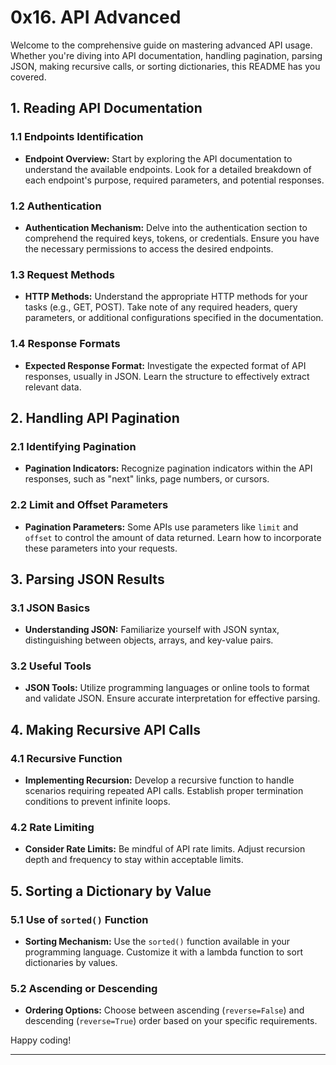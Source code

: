 # 0x16. API Advanced

Welcome to the comprehensive guide on mastering advanced API usage. Whether you're diving into API documentation, handling pagination, parsing JSON, making recursive calls, or sorting dictionaries, this README has you covered.

## 1. Reading API Documentation

### 1.1 Endpoints Identification
- **Endpoint Overview:** Start by exploring the API documentation to understand the available endpoints. Look for a detailed breakdown of each endpoint's purpose, required parameters, and potential responses.

### 1.2 Authentication
- **Authentication Mechanism:** Delve into the authentication section to comprehend the required keys, tokens, or credentials. Ensure you have the necessary permissions to access the desired endpoints.

### 1.3 Request Methods
- **HTTP Methods:** Understand the appropriate HTTP methods for your tasks (e.g., GET, POST). Take note of any required headers, query parameters, or additional configurations specified in the documentation.

### 1.4 Response Formats
- **Expected Response Format:** Investigate the expected format of API responses, usually in JSON. Learn the structure to effectively extract relevant data.

## 2. Handling API Pagination

### 2.1 Identifying Pagination
- **Pagination Indicators:** Recognize pagination indicators within the API responses, such as "next" links, page numbers, or cursors.

### 2.2 Limit and Offset Parameters
- **Pagination Parameters:** Some APIs use parameters like `limit` and `offset` to control the amount of data returned. Learn how to incorporate these parameters into your requests.

## 3. Parsing JSON Results

### 3.1 JSON Basics
- **Understanding JSON:** Familiarize yourself with JSON syntax, distinguishing between objects, arrays, and key-value pairs.

### 3.2 Useful Tools
- **JSON Tools:** Utilize programming languages or online tools to format and validate JSON. Ensure accurate interpretation for effective parsing.

## 4. Making Recursive API Calls

### 4.1 Recursive Function
- **Implementing Recursion:** Develop a recursive function to handle scenarios requiring repeated API calls. Establish proper termination conditions to prevent infinite loops.

### 4.2 Rate Limiting
- **Consider Rate Limits:** Be mindful of API rate limits. Adjust recursion depth and frequency to stay within acceptable limits.

## 5. Sorting a Dictionary by Value

### 5.1 Use of `sorted()` Function
- **Sorting Mechanism:** Use the `sorted()` function available in your programming language. Customize it with a lambda function to sort dictionaries by values.

### 5.2 Ascending or Descending
- **Ordering Options:** Choose between ascending (`reverse=False`) and descending (`reverse=True`) order based on your specific requirements.


Happy coding!

---
